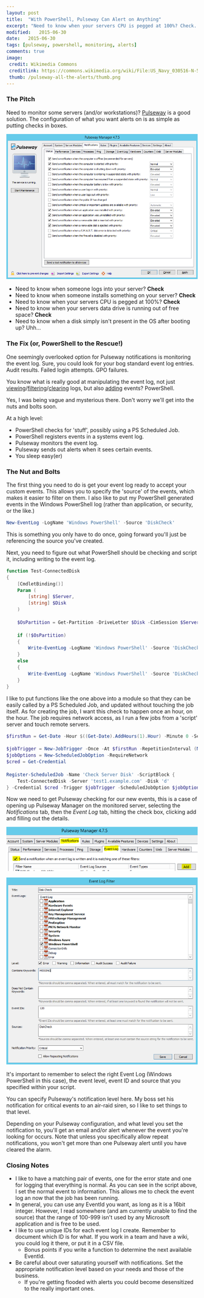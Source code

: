 ```yaml
---
layout: post
title:  "With PowerShell, Pulseway Can Alert on Anything"
excerpt: "Need to know when your servers CPU is pegged at 100%? Check. Need to know when a disk simply isn't present in the OS after booting up? Uhh..."
modified:   2015-06-30
date:   2015-06-30
tags: [pulseway, powershell, monitoring, alerts]
comments: true
image:
 credit: Wikimedia Commons
 creditlink: https://commons.wikimedia.org/wiki/File:US_Navy_030516-N-5862D-010_A_recruit_division_sings_as_they_successfully_complete_the_final_leg_of_a_Battle_Stations_drill.jpg
 thumb: /pulseway-all-the-alerts/thumb.png
---
```


### The Pitch

Need to monitor some servers (and/or workstations)? [Pulseway](http://www.pulseway.com/) is a good solution. The configuration of what you want alerts on is as simple as putting checks in boxes.

[![Standard Pulseway Notifications](/images/pulseway-all-the-alerts/standard-notify.png)](/images/pulseway-all-the-alerts/standard-notify.png)

* Need to know when someone logs into your server? **Check**
* Need to know when someone installs something on your server? **Check**
* Need to know when your servers CPU is pegged at 100%? **Check**
* Need to know when your servers data drive is running out of free space? **Check**
* Need to know when a disk simply isn't present in the OS after booting up? Uhh...

### The Fix (or, PowerShell to the Rescue!)

One seemingly overlooked option for Pulseway notifications is monitoring the event log. Sure, you could look for your bog standard event log entries. Audit results. Failed login attempts. GPO failures.

You know what is really good at manipulating the event log, not just [viewing](https://technet.microsoft.com/en-us/library/ee176846.aspx)/[filtering](http://blogs.technet.com/b/heyscriptingguy/archive/2011/01/24/use-powershell-cmdlet-to-filter-event-log-for-easy-parsing.aspx)/[clearing](https://technet.microsoft.com/en-us/library/hh849789.aspx) logs, but also [adding](https://technet.microsoft.com/en-us/library/hh849768.aspx) events? PowerShell.

Yes, I was being vague and mysterious there. Don't worry we'll get into the nuts and bolts soon.

At a high level:

* PowerShell checks for 'stuff', possibly using a PS Scheduled Job.
* PowerShell registers events in a systems event log.
* Pulseway monitors the event log.
* Pulseway sends out alerts when it sees certain events.
* You sleep easy(er)

### The Nut and Bolts

The first thing you need to do is get your event log ready to accept your custom events. This allows you to specify the 'source' of the events, which makes it easier to filter on them. I also like to put my PowerShell generated events in the Windows PowerShell log (rather than application, or security, or the like.)

```powershell
New-EventLog -LogName 'Windows PowerShell' -Source 'DiskCheck'
```

This is something you only have to do once, going forward you'll just be referencing the source you've created.

Next, you need to figure out what PowerShell should be checking and script it, including writing to the event log.

```powershell
function Test-ConnectedDisk
{
    [CmdletBinding()]
    Param (
        [string] $Server,
        [string] $Disk
    )

    $OsPartition = Get-Partition -DriveLetter $Disk -CimSession $Server -ErrorAction SilentlyContinue

    if (!$OsPartition) 
    {
        Write-EventLog -LogName 'Windows PowerShell' -Source 'DiskCheck' -EntryType Error -EventId 120 -Message 'DISK MISSING!' -ComputerName $Server
    } 
    else 
    {
        Write-EventLog -LogName 'Windows PowerShell' -Source 'DiskCheck' -EntryType Information -EventId 121 -Message 'Disk is present and accounted for.' -ComputerName $Server
    }
}
```

I like to put functions like the one above into a module so that they can be easily called by a PS Scheduled Job, and updated without touching the job itself. As for creating the job, I want this check to happen once an hour, on the hour. The job requires network access, as I run a few jobs from a 'script' server and touch remote servers.

```powershell
$firstRun = Get-Date -Hour $((Get-Date).AddHours(1).Hour) -Minute 0 -Second 0

$jobTrigger = New-JobTrigger -Once -At $firstRun -RepetitionInterval (New-TimeSpan -Minutes 60) -RepeatIndefinitely
$jobOptions = New-ScheduledJobOption -RequireNetwork
$cred = Get-Credential

Register-ScheduledJob -Name 'Check Server Disk' -ScriptBlock {
    Test-ConnectedDisk -Server 'test1.example.com' -Disk 'd'
} -Credential $cred -Trigger $jobTrigger -ScheduledJobOption $jobOptions
```

Now we need to get Pulseway checking for our new events, this is a case of opening up Pulseway Manager on the monitored server, selecting the *Notifications* tab, then the *Event Log* tab, hitting the check box, clicking add and filling out the details.

[![Standard Pulseway Notifications](/images/pulseway-all-the-alerts/notify-eventlog.PNG)](/images/pulseway-all-the-alerts/notify-eventlog.PNG)

[![Standard Pulseway Notifications](/images/pulseway-all-the-alerts/event-log-filter.png)](/images/pulseway-all-the-alerts/event-log-filter.png)

It's important to remember to select the right Event Log (Windows PowerShell in this case), the event level, event ID and source that you specified within your script.

You can specify Pulseway's notification level here. My boss set his notification for critical events to an air-raid siren, so I like to set things to that level.

Depending on your Pulseway configuration, and what level you set the notification to, you'll get an email and/or alert whenever the event you're looking for occurs. Note that unless you specifically allow repeat notifications, you won't get more than one Pulseway alert until you have cleared the alarm.

### Closing Notes

* I like to have a matching pair of events, one for the error state and one for logging that everything is normal. As you can see in the script above, I set the normal event to information. This allows me to check the event log an now that the job has been running.
* In general, you can use any EventId you want, as long as it is a 16bit integer. However, I read somewhere (and am currently unable to find the source) that the range of 100-999 isn't used by any Microsoft application and is free to be used.
* I like to use unique IDs for each event log I create. Remember to document which ID is for what. If you work in a team and have a wiki, you could log it there, or put it in a CSV file.
  * Bonus points if you write a function to determine the next available EventId.
* Be careful about over saturating yourself with notifications. Set the appropriate notification level based on your needs and those of the business.
  * If you're getting flooded with alerts you could become desensitized to the really important ones.  
